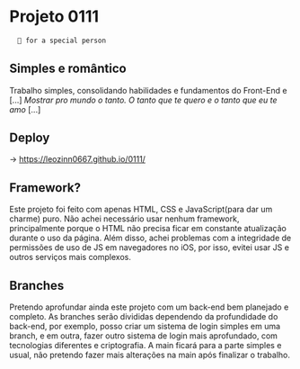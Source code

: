 
# Projeto 0111
```bash
  💎 for a special person

```

## Simples e romântico
Trabalho simples, consolidando habilidades e fundamentos do Front-End e [...] *Mostrar pro mundo o tanto. O tanto que te quero e o tanto que eu te amo* [...]

## Deploy
-> https://leozinn0667.github.io/0111/

## Framework?
Este projeto foi feito com apenas HTML, CSS e JavaScript(para dar um charme) puro. Não achei necessário usar nenhum framework, principalmente porque o HTML não precisa ficar em constante atualização durante o uso da página. 
Além disso, achei problemas com a integridade de permissões de uso de JS em navegadores no iOS, por isso, evitei usar JS e outros serviços mais complexos.

## Branches
Pretendo aprofundar ainda este projeto com um back-end bem planejado e completo. As branches serão divididas dependendo da profundidade do back-end, por exemplo, posso criar um sistema de login simples em uma branch, e em outra, fazer outro sistema de login mais aprofundado, com tecnologias diferentes e criptografia. A main ficará para a parte simples e usual, não pretendo fazer mais alterações na main após finalizar o trabalho.